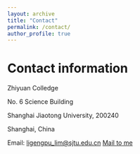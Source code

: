 ```yaml
---
layout: archive
title: "Contact"
permalink: /contact/
author_profile: true
---
```


# Contact information
Zhiyuan Colledge

No. 6 Science Building

Shanghai Jiaotong University, 200240

Shanghai, China

Email: ligengpu_lim@sjtu.edu.cn [Mail to me](mailto:ligengpu_lim@sjtu.edu.cn)


